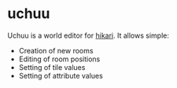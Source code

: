 uchuu
=====

Uchuu is a world editor for [hikari](https://github.com/hakase-labs/hikari). It allows simple:

* Creation of new rooms
* Editing of room positions
* Setting of tile values
* Setting of attribute values
